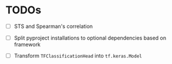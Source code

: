 # TODOs

- [ ] STS and Spearman's correlation
- [ ] Split pyproject installations to optional dependencies based on framework
- [ ] Transform `TFClassificationHead` into `tf.keras.Model`

